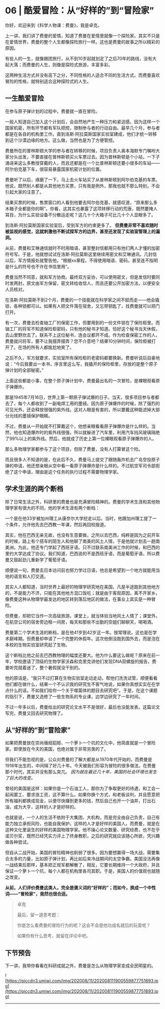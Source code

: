 # 06 | 酷爱冒险：从“好样的”到“冒险家”

你好，欢迎来到《科学人物课：费曼》，我是卓克。

上一讲，我们讲了费曼的爱情，知道了费曼在爱情里就像一个探险家。其实不只是在爱情世界，费曼的整个人生都像探险旅行一样。这也是费曼的故事之所以精彩的原因。

有些人的一生，就像跟团旅行，从不到10岁起就划定了之后70年的路线，没有大起大落；而费曼的人生，则像是探险式旅游，丰富多彩。

这两种生活方式并没有高下之分，不同性格的人适合不同的生活方式。而费曼喜欢冒险的性格，就特别适合这种探险式的人生。

## 一生酷爱冒险

在参与原子弹计划的过程中，费曼就一直在冒险。

一般人知道自己加入这个计划后，会自然地产生一种压力和紧迫感。因为这样一个国家机密，所有环节都有军队把控，限制参与者的行动自由。最早几个月，参与者都是在各自的机构里工作。直到洛斯·阿拉莫斯国家实验室建成，他们才统一转移到这个沙漠边缘的地方。这么做，当然也是为了方便管控。

费曼所在的普林斯顿大学的参与者在转移的时候，项目负责人奥本海默专门嘱咐大家分头出发，不要直接在普林斯顿买火车票过去。因为普林斯顿是个小站，一下子涌进来这么多教授穿戴的人，而且还都是在一个比普林斯顿还要小很多的车站——阿尔伯克基下车，很容易暴露国家机密计划的位置。

费曼听了以后，琢磨了一下，马上去火车站买了从普林斯顿到阿尔伯克基的车票。他说，既然别人都是从其他地方买票，只有我是例外，那我也就不那么特别，不会引起大家的注意了。

结果买票的时候，售票窗口的人看到他要去阿尔伯克基，就感叹道，“原来那么多木箱子全都是你的啊”。你看，这其实也暴露了这项转移行动的荒唐，既然要掩人耳目，为什么实验设备不分散运走呢？这几十个大箱子可比几十个人显眼多了。

到洛斯·阿拉莫斯国家实验室后，受到军方的约束更多了。 **但费曼非常不喜欢随时被监视的感觉，这就刺激他不断试探军方的边界，甚至还发现了实验室管理上的漏洞。**

从前，费曼和艾琳通信就时不时用暗语，甚至整封信都用只有他们两人才懂的加密符号写。于是，他就想试试在洛斯·阿拉莫斯这里继续用密文和艾琳通讯。几封信以后，军方情报处就警告他，“根据xx章程，不得使用暗语、密码，甚至连不指明是什么的符号也不许在书信里用”。

费曼当然不同意，就和军方协商。最终双方妥协，可以使用密文，但是发信时要同时发两封，原文由军方保留，密文转给收信人，而且还要公开加密方法，以便安全人员核对。

在洛斯·阿拉莫斯不到2个月，费曼的一个技能就在科学家之间不胫而走——他会撬锁，各种锁都可以。如果有人把文件落在宿舍，又忘带钥匙了，找费曼就可以把门打开。

有一次，费曼去检查铀工厂的保密工作，但要用到的一份文件锁在了保险柜里。而铀工厂的将军不知道保险柜密码，只有他的秘书才知道。恰好这个秘书当天休假，去山里野炊去了。联系不上这位秘书，连会议都开不成。作为检查保密工作的人，费曼就问将军，要不让我摆弄摆弄？您不介意吧？结果10分钟时间，保险柜被打开了。在场的所有人都尴尬地笑了。

之后不久，军方就要求，实验室所有保险柜的老密码都要换新。费曼听说后自豪地说：“今后我要出一本书，序言里这么写，我撬开的保险柜里，存放的是整个原子弹计划的全部秘密。”

上面这些都是小事，在整个原子弹计划中，费曼最出名的一次冒险，是裸眼观看原子弹爆炸。

那是1945年7月16日，世界上第一颗原子弹试爆的日子。当天，很多项目参与者都去了，每个人都收到了一副电焊工用的墨镜。因为原子弹爆炸的时候，除了强烈的可见光外，还会释放很强的紫外线。这对人眼是有害的，所以要戴这种能滤掉大部分光线的墨镜保护眼睛。

不过，费曼从一开始就不打算戴这个，他想亲眼看看原子弹爆炸是什么样的。当然，他也知道爆炸时的紫外线很强，所以就躲进了汽车里，利用汽车挡风玻璃隔绝了99%以上的紫外线。然后，他就成了历史上第一位裸眼观看原子弹爆炸的人。

那么多物理学家都参与了这个项目，但除了费曼，没有人打算冒这个险。

而且很多人不知道的是，在此后不久，费曼马上提交了跟随轰炸机去广岛空投原子弹的申请，他还想亲眼从空中看一看原子弹爆炸是什么样的。不过航空军司令部拒绝了这个申请，理由是这个任务的执行过程不需要物理学家。

## 学术生涯的两个断档

除了日常生活之外，科研里的费曼也是充满冒险精神的。费曼的学术生涯和其他物理学家有很大的不同，他的学术生涯有两个断档：

一个是在他33岁被加州理工从康奈尔大学挖走以后。当时，他跟加州理工提了一个条件，允许他先去巴西教一年课，然后再回校报道。

其实，他在巴西无亲无故，也没有生意要做，之所以去巴西，纯粹是因为之前开车的时候，路上有个搭车的陌生人和他聊了南美的风土人情，于是他就计划去一趟南美洲。为此，他还专门学起了西班牙语。只不过联系南美洲工作的时候，和巴西的里约大学达成了协议。我们知道，巴西说的不是西班牙语，而是葡萄牙语，所以费曼又鼓起劲儿重新学了葡萄牙语。

顺便说一句，费曼去日本访问前也努力学过日语，他总是希望到一个地方就能用当地的语言和人打交道。

其实人人都知道，当时世界上最好的物理学研究地在美国，凡是半途跑到其他地方的，不是能力不济，只能在其他地方混口饭吃；就是由于客观原因，离不开家乡。像费曼这种从物理学最发达的地区转到落后地区的做法，在事业上其实是一种冒险。

但费曼，却把它当作一次高级旅游。课堂上，就当体验当地风土人情了；课堂外，在航空公司的宿舍旁边租一间房，每天和那些不出勤的空姐们聊聊天，喝喝酒。

费曼第二个学术生涯的断档，是在他41岁到42岁这一年。按常理说，这也是在学术巅峰期。但费曼却申请了一个完整的休假年。这次他倒没跑到国外去，而是泡在本校的生物实验室研究起了生物。

这个断档比他之前去巴西教物理的幅度还要大。他为什么要这么做呢？原来在前一年，学校邀请了顶级的生物学家沃森和克里克讲他们发现DNA双螺旋的报告，费曼听完就着迷了，整个暑假就没干别的。

他的原话是，“我只不过打算在生物实验室走动走动，帮他们洗洗试管，顺便看看他们都在做什么，结果一个不认识我的研究生不客气地说，如果你真想实实在在学点什么的话，不如我们给你一个关于噬菌体的题目去研究吧”。于是，在这个课题的指引下，费曼又选修了一些生物系的专业课，边学边研究了一年时间。

不过一年多以后，费曼给出的研究论文水平不是很好，最后也没能发表。这篇论文写完，费曼又回去研究物理了。

## 从“好样的”到“冒险家”

如果把费曼放在崇尚循规蹈矩、一个萝卜一个坑的文化中，他简直就是一个冒险家。即使放在今天的美国，也绝对属于非常另类的了。

但我们不能忽视的是，公众对费曼的了解大都是从1970年代开始的，而费曼是1918年出生的，中间隔了好几十年。今天被我们形容为冒险的很多做法，在费曼那个时代，其实并没有那么突兀。 *因为就在最近几十年，美国的社会环境也发生了巨大的改变。*

曾经的美国是这样：如果你是一个石油工人，那你为了争取更好的待遇，和工会一起闹罢工、要求涨工资，这不算什么。如果你换个方式，和老板谈判，并且愿意把所有福利都换成现金，以便尽快赚到更多的钱，然后自己也开一个油井，打出石油，成为大亨，这样的人才是好样的。

也就是说，一个人的生活不依附于大集团、大机构，而是完全由自己负责，自己有能力独立承担风险，也能自我保护。这样的人才是好样的美国人。而费曼，就是在这种文化里诞生的好样的美国物理学家。他不操心论文数量、研究经费，也不在乎诺贝尔奖，既然已经凭实力评上了终身教职，之后的研究就应该随心所欲，凭兴趣做各种尝试。

但自从二战开始，美国的冒险精神也削弱了很多。因为要想赢得一场大战，需要集合太多的力量，比如原子弹计划，再比如后来冷战期间的太空争霸。美国没法再像一战结束后那样，基本把正规军都解散了，相反，它要长期维持一个大政府，并且保证一个萝卜一个坑，每个人都在机构里各司其职。于是，美国人的价值观也就随之改变。

 **从前，人们评价费曼这类人，完全是褒义词的“好样的”；而如今，换成一个中性词——“冒险家”，竟然也很合适。**

> 卓克
> 
> 最后，留一道思考题：
> 
> 你是怎么看费曼的冒险行为的呢？这会不会是他功成名就后的玩耍呢？
> 
> 如果你有什么思考，就留在评论中吧。

## 下节预告

下一讲，我带你看看在科研成就之外，费曼是怎么从物理学家变成全民明星的。

![https://piccdn3.umiwi.com/img/202008/11/202008111900559877751893.jpg](https://piccdn3.umiwi.com/img/202008/11/202008111900559877751893.jpg)

---
